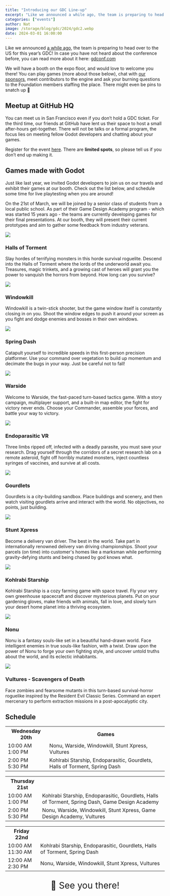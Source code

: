 ```yaml
---
title: "Introducing our GDC Line-up"
excerpt: "Like we announced a while ago, the team is preparing to head over to the US for this year’s GDC. We will have a booth on the expo floor, and would love to welcome you there!"
categories: ["events"]
author: Nat
image: /storage/blog/gdc/2024/gdc2.webp
date: 2024-03-01 16:00:00
---
```


<style>article .row-2{display:grid;gap:10px}@media (min-width: 768px){article .row-2{grid-template-columns:1fr 1fr;gap:30px}}article .row-2 h3{margin-top:10px;margin-bottom:-5px}article .media{display:grid}article .media a.lightbox{pointer-events:none}article .media img{max-width:100%;border-radius:7px;background-color:var(--card-background-color);box-shadow:0 5px 10px -3px #00000078;display:block;margin-bottom:6px}</style>


Like we announced [a while ago](https://godotengine.org/article/godot-at-gdc-2024/), the team is preparing to head over to the US for this year’s GDC! In case you have not heard about the conference before, you can read more about it here: [gdconf.com](https://gdconf.com/)

We will have a booth on the expo floor, and would love to welcome you there! You can play games (more about those below), chat with [our sponsors](https://w4games.com/2024/01/31/dive-into-the-godot-ecosystem-at-gdc-2024/), meet contributors to the engine and ask your burning questions to the Foundation members staffing the place. There might even be pins to snatch up 👀

## Meetup at GitHub HQ

You can meet us in San Francisco even if you don’t hold a GDC ticket. For the third time, our friends at GitHub have lent us their space to host a small after-hours get-together. There will not be talks or a formal program, the focus lies on meeting fellow Godot developers and chatting about your games.

Register for the event [here](https://lu.ma/zymqufq0). There are **limited spots**, so please tell us if you don’t end up making it.


## Games made with Godot

Just like last year, we invited Godot developers to join us on our travels and exhibit their games at our booth. Check out the list below, and schedule some time for live playtesting when you are around!

On the 21st of March, we will be joined by a senior class of students from a local public school. As part of their Game Design Academy program - which was started 15 years ago - the teams are currently developing games for their final presentations. At our booth, they will present their current prototypes and aim to gather some feedback from industry veterans.

<div class="row-2">
	<a class="media" target="_blank" href="https://store.steampowered.com/app/2218750/Halls_of_Torment/">
		<img src="/storage/blog/gdc/2024/hallsoftorment.webp?1">
	</a>
	<div>
		<h3>Halls of Torment</h3>
		<p>Slay hordes of terrifying monsters in this horde survival roguelite. Descend into the Halls of Torment where the lords of the underworld await you. Treasures, magic trinkets, and a growing cast of heroes will grant you the power to vanquish the horrors from beyond. How long can you survive?</p>
	</div>
	<a class="media" target="_blank" href="https://store.steampowered.com/app/2726450/Windowkill/">
		<img src="/storage/blog/gdc/2024/windowkill.webp">
	</a>
	<div>
		<h3>Windowkill</h3>
		<p>Windowkill is a twin-stick shooter, but the game window itself is constantly closing in on you. Shoot the window edges to push it around your screen as you fight and dodge enemies and bosses in their own windows.</p>
	</div>
	<a class="media" target="_blank" href="https://store.steampowered.com/app/2093070/Spring_Dash/">
		<img src="/storage/blog/gdc/2024/springdash.webp">
	</a>
	<div>
		<h3>Spring Dash</h3>
		<p>Catapult yourself to incredible speeds in this first-person precision platformer. Use your command over vegetation to build up momentum and decimate the bugs in your way. Just be careful not to fall!</p>
	</div>
	<a class="media" target="_blank" href="https://store.steampowered.com/app/2368300/Warside/">
		<img src="/storage/blog/gdc/2024/warside.webp?2">
	</a>
	<div>
		<h3>Warside</h3>
		<p>Welcome to Warside, the fast-paced turn-based tactics game. With a story campaign, multiplayer support, and a built-in map editor, the fight for victory never ends. Choose your Commander, assemble your forces, and battle your way to victory.</p>
	</div>
	<a class="media" target="_blank" href="https://store.steampowered.com/app/2634140/Endoparasitic_VR/">
		<img src="/storage/blog/gdc/2024/endoparasitic.webp">
	</a>
	<div>
		<h3>Endoparasitic VR</h3>
		<p>Three limbs ripped off, infected with a deadly parasite, you must save your research. Drag yourself through the corridors of a secret research lab on a remote asteroid, fight off horribly mutated monsters, inject countless syringes of vaccines, and survive at all costs.</p>
	</div>
	<a class="media" target="_blank" href="https://store.steampowered.com/app/2013730/Gourdlets/">
		<img src="/assets/showcase/gourdlets-header.webp">
	</a>
	<div>
		<h3>Gourdlets</h3>
		<p>Gourdlets is a city-building sandbox. Place buildings and scenery, and then watch visiting gourdlets arrive and interact with the world. No objectives, no points, just building.</p>
	</div>
	<a class="media" target="_blank" href="https://store.steampowered.com/app/2645830/Stunt_Xpress/">
		<img src="/storage/blog/gdc/2024/stuntxpress.webp">
	</a>
	<div>
		<h3>Stunt Xpress</h3>
		<p>Become a delivery van driver. The best in the world. Take part in internationally renowned delivery van driving championships. Shoot your parcels (on time) into customer's homes like a marksman while performing gravity-defying stunts and being chased by god knows what.</p>
	</div>
	<a class="media" target="_blank" href="https://store.steampowered.com/app/2337990/Kohlrabi_Starship/">
		<img src="/storage/blog/gdc/2024/kohlrabistarship.webp">
	</a>
	<div>
		<h3>Kohlrabi Starship</h3>
		<p>Kohlrabi Starship is a cozy farming game with space travel. Fly your very own greenhouse spacecraft and discover mysterious planets. Put on your gardening gloves, make friends with animals, fall in love, and slowly turn your desert home planet into a thriving ecosystem.</p>
	</div>
	<a class="media" target="_blank" href="https://store.steampowered.com/app/2867340/Nonu/">
		<img src="/storage/blog/gdc/2024/nonu.webp">
	</a>
	<div>
		<h3>Nonu</h3>
		<p>Nonu is a fantasy souls-like set in a beautiful hand-drawn world. Face intelligent enemies in true souls-like fashion, with a twist. Draw upon the power of Nonu to forge your own fighting style, and uncover untold truths about the world, and its eclectic inhabitants.</p>
	</div>
	<a class="media" target="_blank" href="https://store.steampowered.com/app/2537470/Vultures__Scavengers_of_Death/">
		<img src="/storage/blog/gdc/2024/vultures.webp">
	</a>
	<div>
		<h3>Vultures - Scavengers of Death</h3>
		<p>Face zombies and fearsome mutants in this turn-based survival-horror roguelike inspired by the Resident Evil Classic Series.  Command an expert mercenary to perform extraction missions in a post-apocalyptic city.</p>
	</div>
</div>

## Schedule

<table>
	<tr>
		<th class="tdate">Wednesday 20th</th>
		<th>Games</th>
	</tr>
	<tr>
		<td>10:00&nbsp;AM<br>1:00&nbsp;PM</td>
		<td>Nonu, Warside, Windowkill, Stunt Xpress, Vultures</td>
	</tr>
	<tr>
		<td>2:00&nbsp;PM<br>5:30&nbsp;PM</td>
		<td>Kohlrabi Starship, Endoparasitic, Gourdlets, Halls of Torment, Spring Dash</td>
	</tr>
</table>

<table>
	<tr>
		<th class="tdate">Thursday 21st</th>
		<th></th>
	</tr>
	<tr>
		<td>10:00&nbsp;AM<br>1:00&nbsp;PM</td>
		<td>Kohlrabi Starship, Endoparasitic, Gourdlets, Halls of Torment, Spring Dash, Game Design Academy</td>
	</tr>
	<tr>
		<td>2:00&nbsp;PM<br>5:30&nbsp;PM</td>
		<td>Nonu, Warside, Windowkill, Stunt Xpress, Game Design Academy, Vultures</td>
	</tr>
</table>

<table>
	<tr>
		<th class="tdate">Friday 22nd</th>
		<th></th>
	</tr>
	<tr>
		<td>10:00&nbsp;AM<br>11:30&nbsp;AM</td>
		<td>Kohlrabi Starship, Endoparasitic, Gourdlets, Halls of Torment, Spring Dash</td>
	</tr>
	<tr>
		<td>12:00&nbsp;AM<br>2:30&nbsp;PM</td>
		<td>Nonu, Warside, Windowkill, Stunt Xpress, Vultures</td>
	</tr>
</table>

<style>
  .article-body table {
    width: 100%;
  }
  .article-body table tr:nth-child(odd) td{
    background: #80808021;
  }
  .article-body table tr:nth-child(even) td{
    background: #80808047;
  }
  .article-body table td {
    padding: 10px;
  }
  .article-body table thead tr {
    background: var(--background-color);
    height: 43px;
  }
  .article-body table thead tr th {
    text-align: center !important;
  }
  .article-body table tbody tr td {
    text-align: center !important;
  }
	.article-body .tdate {
		width: 100px;
		height: 42px;
	}
	@media (min-width: 768px) {
		.article-body .tdate {
			width: 200px;
		}
	}
</style>

<p style="text-align: center; font-size: 2em;">👋 See you there!</p>
